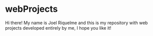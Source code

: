 # webProjects
Hi there! My name is Joel Riquelme and this is my repository with web projects developed entirely by me, I hope you like it!
